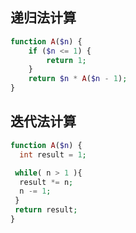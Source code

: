 ## 递归法计算

```php
function A($n) {
    if ($n <= 1) {
        return 1;
    }
    return $n * A($n - 1);
}
```

## 迭代法计算

```php
function A($n) {
  int result = 1;

 while( n > 1 ){
  result *= n;
  n -= 1;
 }
 return result;
}
```

